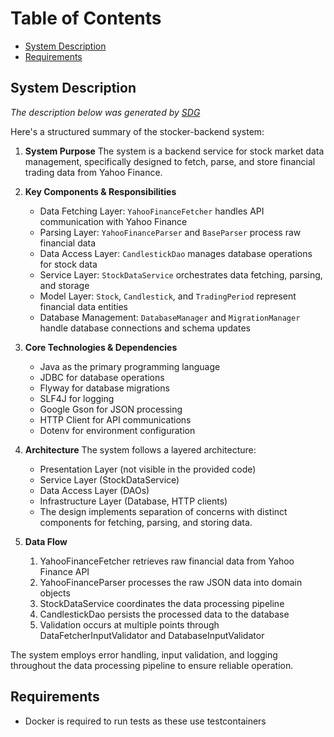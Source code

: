 # Table of Contents
- [System Description](#System-Description)
- [Requirements](#Requirements)

## System Description
*The description below was generated by [SDG](https://github.com/Tribulations/system-description-generator)*

Here's a structured summary of the stocker-backend system:

1. **System Purpose**
   The system is a backend service for stock market data management, specifically designed to fetch, parse, and store financial trading data from Yahoo Finance.

2. **Key Components & Responsibilities**
   - Data Fetching Layer: `YahooFinanceFetcher` handles API communication with Yahoo Finance
   - Parsing Layer: `YahooFinanceParser` and `BaseParser` process raw financial data
   - Data Access Layer: `CandlestickDao` manages database operations for stock data
   - Service Layer: `StockDataService` orchestrates data fetching, parsing, and storage
   - Model Layer: `Stock`, `Candlestick`, and `TradingPeriod` represent financial data entities
   - Database Management: `DatabaseManager` and `MigrationManager` handle database connections and schema updates

3. **Core Technologies & Dependencies**
   - Java as the primary programming language
   - JDBC for database operations
   - Flyway for database migrations
   - SLF4J for logging
   - Google Gson for JSON processing
   - HTTP Client for API communications
   - Dotenv for environment configuration

4. **Architecture**
The system follows a layered architecture:
   - Presentation Layer (not visible in the provided code)
   - Service Layer (StockDataService)
   - Data Access Layer (DAOs)
   - Infrastructure Layer (Database, HTTP clients)
   - The design implements separation of concerns with distinct components for fetching, parsing, and storing data.

5. **Data Flow**
   1. YahooFinanceFetcher retrieves raw financial data from Yahoo Finance API
   2. YahooFinanceParser processes the raw JSON data into domain objects
   3. StockDataService coordinates the data processing pipeline
   4. CandlestickDao persists the processed data to the database
   5. Validation occurs at multiple points through DataFetcherInputValidator and DatabaseInputValidator

The system employs error handling, input validation, and logging throughout the data processing pipeline to ensure reliable operation.

## Requirements

- Docker is required to run tests as these use testcontainers
